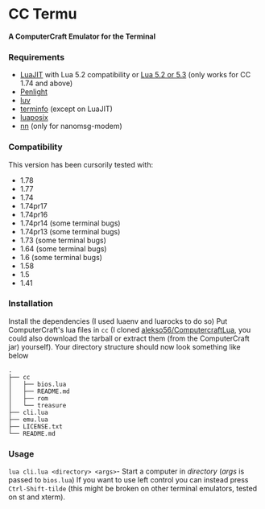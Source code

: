 # CC Termu
**A ComputerCraft Emulator for the Terminal**


### Requirements
- [LuaJIT](http://luajit.org/) with Lua 5.2 compatibility or [Lua 5.2 or 5.3](http://www.lua.org/) (only works for CC 1.74 and above)
- [Penlight](http://stevedonovan.github.io/Penlight/api/index.html)
- [luv](https://github.com/luvit/luv)
- [terminfo](http://www.pjb.com.au/comp/lua/terminfo.html) (except on LuaJIT)
- [luaposix](https://luaposix.github.io/luaposix)
- [nn](https://github.com/CoderPuppy/nn) (only for nanomsg-modem)

### Compatibility
This version has been cursorily tested with:

- 1.78
- 1.77
- 1.74
- 1.74pr17
- 1.74pr16
- 1.74pr14 (some terminal bugs)
- 1.74pr13 (some terminal bugs)
- 1.73 (some terminal bugs)
- 1.64 (some terminal bugs)
- 1.6 (some terminal bugs)
- 1.58
- 1.5
- 1.41

### Installation
Install the dependencies (I used luaenv and luarocks to do so)
Put ComputerCraft's lua files in `cc` (I cloned [alekso56/ComputercraftLua](https://github.com/alekso56/ComputercraftLua), you could also download the tarball or extract them (from the ComputerCraft jar) yourself).
Your directory structure should now look something like below
```
.
├── cc
│   ├── bios.lua
│   ├── README.md
│   ├── rom
│   └── treasure
├── cli.lua
├── emu.lua
├── LICENSE.txt
└── README.md
```

### Usage
`lua cli.lua <directory> <args>`- Start a computer in *directory* (*args* is passed to `bios.lua`)
If you want to use left control you can instead press `Ctrl-Shift-tilde` (this might be broken on other terminal emulators, tested on st and xterm).
